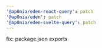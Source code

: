 ```yaml
---
'@ap0nia/eden-react-query': patch
'@ap0nia/eden': patch
'@ap0nia/eden-svelte-query': patch
---
```


fix: package.json exports
